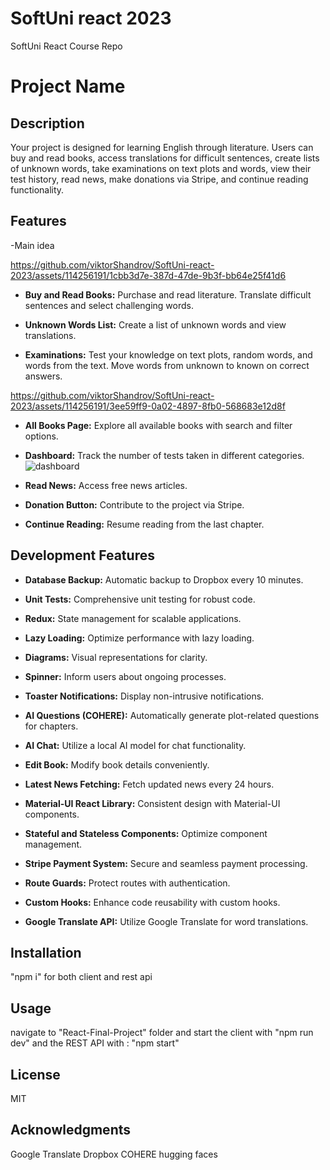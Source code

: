 # SoftUni react 2023
 SoftUni React Course Repo

# Project Name

## Description

Your project is designed for learning English through literature. Users can buy and read books, access translations for difficult sentences, create lists of unknown words, take examinations on text plots and words, view their test history, read news, make donations via Stripe, and continue reading functionality.

## Features

  -Main idea
  
   https://github.com/viktorShandrov/SoftUni-react-2023/assets/114256191/1cbb3d7e-387d-47de-9b3f-bb64e25f41d6


- **Buy and Read Books:** Purchase and read literature. Translate difficult sentences and select challenging words.

- **Unknown Words List:** Create a list of unknown words and view translations.

- **Examinations:** Test your knowledge on text plots, random words, and words from the text. Move words from unknown to known on correct answers.


https://github.com/viktorShandrov/SoftUni-react-2023/assets/114256191/3ee59ff9-0a02-4897-8fb0-568683e12d8f


- **All Books Page:** Explore all available books with search and filter options.

- **Dashboard:** Track the number of tests taken in different categories.
  ![dashboard](https://github.com/viktorShandrov/SoftUni-react-2023/assets/114256191/165d126f-9233-4f41-979a-afaed413f4e6)

- **Read News:** Access free news articles.

- **Donation Button:** Contribute to the project via Stripe.

- **Continue Reading:** Resume reading from the last chapter.

## Development Features

- **Database Backup:** Automatic backup to Dropbox every 10 minutes.

- **Unit Tests:** Comprehensive unit testing for robust code.

- **Redux:** State management for scalable applications.

- **Lazy Loading:** Optimize performance with lazy loading.

- **Diagrams:** Visual representations for clarity.

- **Spinner:** Inform users about ongoing processes.

- **Toaster Notifications:** Display non-intrusive notifications.

- **AI Questions (COHERE):** Automatically generate plot-related questions for chapters.

- **AI Chat:** Utilize a local AI model for chat functionality.

- **Edit Book:** Modify book details conveniently.

- **Latest News Fetching:** Fetch updated news every 24 hours.

- **Material-UI React Library:** Consistent design with Material-UI components.

- **Stateful and Stateless Components:** Optimize component management.

- **Stripe Payment System:** Secure and seamless payment processing.

- **Route Guards:** Protect routes with authentication.

- **Custom Hooks:** Enhance code reusability with custom hooks.

- **Google Translate API:** Utilize Google Translate for word translations.

## Installation

"npm i" for both client and rest api

## Usage

navigate to "React-Final-Project" folder and start the client with "npm run dev" and the REST API with : "npm start"

## License

MIT

## Acknowledgments

Google Translate
Dropbox
COHERE
hugging faces




